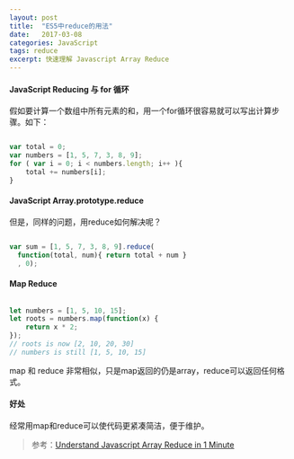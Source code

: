 ```yaml
---
layout: post
title:  "ES5中reduce的用法"
date:   2017-03-08
categories: JavaScript
tags: reduce
excerpt: 快速理解 Javascript Array Reduce
---
```


#### JavaScript Reducing 与 for 循环

假如要计算一个数组中所有元素的和，用一个for循环很容易就可以写出计算步骤。如下：

```javascript

var total = 0;
var numbers = [1, 5, 7, 3, 8, 9];
for ( var i = 0; i < numbers.length; i++ ){
    total += numbers[i];
}

```
#### JavaScript Array.prototype.reduce

但是，同样的问题，用reduce如何解决呢？

```javascript

var sum = [1, 5, 7, 3, 8, 9].reduce(
  function(total, num){ return total + num }
  , 0);

```

#### Map Reduce

```javascript

let numbers = [1, 5, 10, 15];
let roots = numbers.map(function(x) {
    return x * 2;
});
// roots is now [2, 10, 20, 30]
// numbers is still [1, 5, 10, 15]

```
map 和 reduce 非常相似，只是map返回的仍是array，reduce可以返回任何格式。


#### 好处

经常用map和reduce可以使代码更紧凑简洁，便于维护。

> 参考：[Understand Javascript Array Reduce in 1 Minute](https://www.airpair.com/javascript/javascript-array-reduce)
